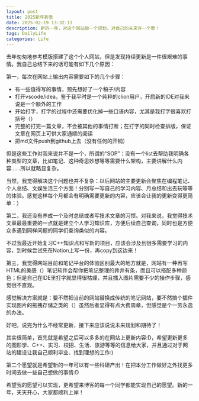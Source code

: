 ```yaml
---
layout: post
title: 2025新年祈愿
date: 2025-02-19 13:32:13
description: 新的一年，对这个网站做一个规划，对自己的未来许一个愿！
tags: DailyLife
categories: Life
---
```


去年匆匆地参考模版搭建了这个个人网站，但是发现持续更新是一件很艰难的事情。我自己总结下来的话可能有如下几个原因：

第一，每次在网站上输出内容需要如下的几个步骤：
 * 有一些值得写的事情，预先想好了一个稿子/内容
 * 打开vscode/idea，鉴于我平时是一个纯粹的clion用户，开启新的IDE对我来说是一个额外的工作
 * 开始打字，打字的过程中还需要优化掉一些口语内容，尤其是我打字很喜欢打括号（）
 * 完整的打完一篇文章，不会被其他的事情打断；在打字的同时检查排版，保证文章在网页上可供大家通顺的阅读
 * 把md文件push到github上去（没有任何的开销）

但是这些工作对我来说并不是一个，所谓的“SOP”：没有一个list去帮助我明确各种类型的文章，比如笔记、这种奇思妙想等等需要什么架构，主要讲解什么内容……所以就略显复杂。

当然，我觉得解决这个问题也并不复杂：以后网站的主要更新会聚焦在编程笔记、个人总结、文娱生活三个方面！分别写一写自己的学习内容、月总结和出去玩等等的体验。感觉这样每个月都会有明确需要更新的内容，应该会让我的更新变得更简单：）

第二，我还没有养成一个及时总结或者写技术文章的习惯。对我来说，我觉得技术文章最最重要的一点就是建立个人学习知识库，方便后续自己查询，同时也是方便众多遇到同样问题的同学们查询类似的内容。

不过我最近开始复习C++知识点和写新的项目，应该会涉及到很多需要学习的内容，到时候尝试先在Notion上写一份，再copy到这边来！

第三，我觉得网站目前和笔记平台的体验区别最大的地方就是，网站有一种再写HTML的美感（）笔记软件会帮你把笔记整理的井井有条，而且可以搭配多种颜色；但是自己在IDE里打字就显得很枯燥，并且插入图片需要不少的操作步骤，感觉很不直观。

感觉解决方案就是：要不然把当前的网站替换成传统的笔记网站，要不然搞个插件实现图片的拖拽存储之类的（）虽然后者显得有点大费周章，但感觉是个一劳永逸的办法。

好吧，说完为什么不经常更新，接下来应该说说未来规划和期待了！

其实很简单，首先就是希望之后可以多多的在网站上更新内容:D，希望更新更多的图形学、C++、实习、校招、生活、旅游等等的信息给大家，并且通过对于网站的建设让我自己顺利毕业、找到理想的工作:)

第二个愿望就是希望新的一年可以有一些科研产出！在把本分工作做好之外找更多时间去做一些自己想做的事情:D

希望我的愿望可以实现，更希望来博客的每一个同学都能实现自己的愿望。新的一年，天天开心，大家都顺利上岸！